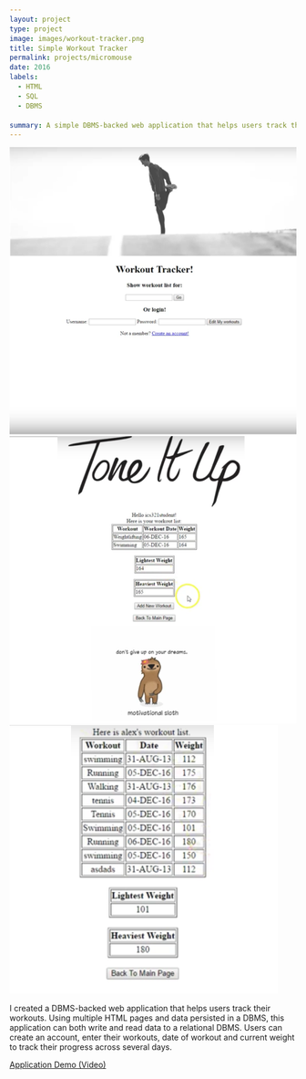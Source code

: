 ```yaml
---
layout: project
type: project
image: images/workout-tracker.png
title: Simple Workout Tracker
permalink: projects/micromouse
date: 2016
labels:
  - HTML
  - SQL
  - DBMS
  
summary: A simple DBMS-backed web application that helps users track their workouts.
---
```


<div class="ui small rounded images">
  <img class="ui image" src="../images/workout-tracker.png">
  <img class="ui image" src="../images/workout-tracker1.png"> 
  <img class="ui image" src="../images/workout-tracker2.png">
</div>


I created a DBMS-backed web application that helps users track their workouts. Using multiple HTML pages and data persisted in a DBMS, this application can both write and read data to a relational DBMS. Users can create an account, enter their workouts, date of workout and current weight to track their progress across several days. 

[Application Demo (Video)](https://youtu.be/Y55aI77Opms)



